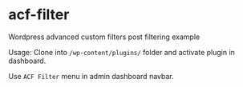 # acf-filter
Wordpress advanced custom filters post filtering example

Usage:
Clone into `/wp-content/plugins/` folder and activate plugin in dashboard.

Use `ACF Filter` menu in admin dashboard navbar.
